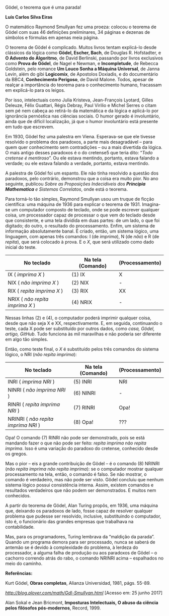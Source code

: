 Gödel, o teorema que é uma parada!

**Luís Carlos Silva Eiras**

O matemático Raymond Smullyan fez uma proeza: colocou o teorema de Gödel com suas 46 definições preliminares, 34 páginas  e dezenas de símbolos e fórmulas em apenas meia página.

O teorema de Gödel é complicado. Muitos livros tentam explicá-lo desde clássicos da lógica como **Gödel, Escher, Bach**, de Douglas R. Hofstadter, e **O Advento do Algoritmo**, de David Berlinski, passando por livros exclusivos como **Prova de Gödel**, de Nagel e Newman, e **Incompletude**, de Rebecca Goldstein, pelo romance **Um Louco Sonha a Máquina Universal**, de Janna Levin, além do gibi **Logicomix**, de Apostolos Doxiadis, e do documentário da BBC4, **Conhecimento Perigoso**, de David Malone. Todos, apesar de realçar a importância do teorema para o conhecimento humano, fracassam em explicá-lo para os leigos.

Por isso, intelectuais como Julia Kristeva, Jean-François Lyotard, Gilles Deleuze, Félix Guattari, Régis Debray, Paul Virilio e Michel Serres o citam sem pé nem cabeça ao retirá-lo da matemática e da lógica e aplicá-lo por ignorância pernóstica nas ciências sociais. O humor gerado é involuntário, ainda que de difícil localização, já que o humor involuntário está presente em tudo que escrevem.

Em 1930, Gödel fez uma palestra em Viena. Esperava-se que ele tivesse resolvido o problema dos paradoxos, a parte mais desagradável – para quem quer conhecimento sem contradições – ou a mais divertida da lógica. O mais antigo desses paradoxos é o do cretense5  que teria dito: “_Todo cretense é mentiroso_”. Ou ele estava mentindo, portanto, estava falando a verdade; ou ele estava falando a verdade, portanto, estava mentindo.

A palestra de Gödel foi um espanto. Ele não tinha resolvido a questão dos paradoxos, pelo contrário, demonstrou que a coisa era muito pior. No ano seguinte, publicou _Sobre as Proposições Indecidíveis dos **Principia Mathematica**  e Sistemas Correlatos_, onde está o teorema.

Para torná-lo tão simples, Raymond Smullyan usou um truque de ficção científica: uma máquina de 1936 para explicar o teorema de 1931. Imagina-se  um computador composto de teclado, onde se pode escrever qualquer coisa, um processador capaz de processar o que vem do teclado desde que consistente, e uma tela dividida em duas partes: de um lado, o que foi digitado; do outro, o resultado do processamento. Enfim, um sistema de informação absolutamente banal.
É criado, então, um sistema lógico, uma linguagem, com apenas três comandos: I (de _imprima_), N (de _não_) e R (de _repita_), que será colocado à prova. E o _X_, que será utilizado como dado inicial do teste.

| No teclado | Na tela (Comando)|(Processamento)|
| --- | --- | --- |
|IX ( _imprima X_ ) |(1) IX | X|
|NIX ( _não imprima X_ ) |(2) NIX | - |
|RIX ( _repita imprima X_ ) |(3) RIX | XX |
|NRIX ( _não repita imprima X_ ) |(4) NRIX | - |

Nessas linhas (2) e (4), o computador poderá imprimir qualquer coisa, desde que não seja X e XX, respectivamente. E, em seguida, continuando o teste, cada X pode ser substituído por outros dados, como _casa, Gödel, artigo, GitHub_. Tudo funciona às mil maravilhas e não poderia ser diferente em algo tão simples. 

Então, como teste final, o _X_ é substituído pelos três comandos do sistema lógico, o NRI (_não repita imprima_):

| No teclado | Na tela (Comando)|(Processamento)|
| --- | --- | --- |
|INRI ( _imprima NRI_ ) |(5) INRI | NRI|
|NINRI ( _não imprima NRI_ ) |(6) NINRI | - |
|RINRI ( _repita imprima NRI_ ) |(7) RINRI | Opa! |
|NRINRI ( _não repita imprima NRI_ ) |(8) Opa! | ??? |

Opa! O comando (7) RINRI não pode ser demonstrado, pois se está mandando fazer o que não pode ser feito: _repita imprima não repita imprima_. Isso é uma variação do paradoxo do cretense, conhecido desde os gregos.

Mas o pior – eis a grande contribuição de Gödel – é o comando (8) NRINRI (_não repita imprima não repita imprima_): se o computador mostrar qualquer processamento na tela, então, o comando é falso.  Se não mostrar, o comando é verdadeiro, mas não pode ser visto. Gödel concluiu que nenhum sistema lógico possui consistência interna. Assim, existem comandos e resultados verdadeiros que não podem ser demonstrados. E muitos nem conhecidos.

A partir do teorema de Gödel, Alan Turing propôs, em 1936, uma máquina que, deixando os paradoxos de lado, fosse capaz de resolver qualquer problema que pudesse ser resolvido, inclusive, substituindo o computador, isto é, o funcionário das grandes empresas que trabalhava na contabilidade.

Mas, para os programadores, Turing lembrava da “maldição da parada”. Quando um programa demora para ser processado, nunca se saberá de antemão se é devido à complexidade do problema, à lerdeza do processador, a alguma falha de produção ou aos paradoxos de Gödel – o cachorro correndo atrás do rabo, o  comando NRINRI acima – espalhados no meio do caminho.

**Referências:**

Kurt Gödel, **Obras completas**, Alianza Universidad, 1981, págs. 55-89.

_http://blog.plover.com/math/Gdl-Smullyan.html_  [Acesso em: 25 junho 2017]

Alan Sokal  e Jean Bricmont, **Imposturas Intelectuais, O abuso da ciência pelos filósofos pós-modernos**,  Record, 1999.

